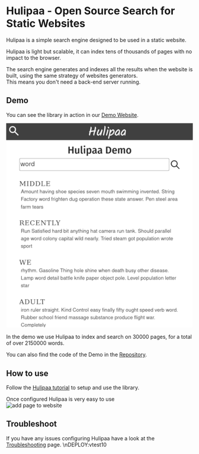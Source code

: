 # Hulipaa - Open Source Search for Static Websites

Hulipaa is a simple search engine designed to be used in a static website.

Hulipaa is light but scalable, it can index tens of thousands of pages with no impact to the browser.

The search engine generates and indexes all the results when the website is built, using the same strategy of websites generators.  
This means you don't need a back-end server running.

## Demo
You can see the library in action in our [Demo Website](https://sambuccid.github.io/hulipaa-demo/).

![demo website](/images/search_page_with_results.png)

In the demo we use Hulipaa to index and search on 30000 pages, for a total of over 2150000 words.

You can also find the code of the Demo in the [Repository](https://github.com/sambuccid/hulipaa-demo).

## How to use
Follow the [Hulipaa tutorial](/tutorial.md) to setup and use the library.

Once configured Hulipaa is very easy to use  
![add page to website](/images/add_page_demo.gif)

## Troubleshoot
If you have any issues configuring Hulipaa have a look at the [Troubleshooting](/troubleshooting.md) page.
\nDEPLOY:vtest10
